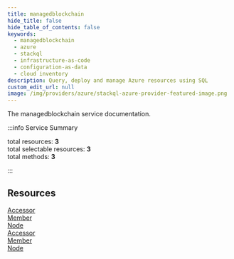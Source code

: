 ```yaml
---
title: managedblockchain
hide_title: false
hide_table_of_contents: false
keywords:
  - managedblockchain
  - azure
  - stackql
  - infrastructure-as-code
  - configuration-as-data
  - cloud inventory
description: Query, deploy and manage Azure resources using SQL
custom_edit_url: null
image: /img/providers/azure/stackql-azure-provider-featured-image.png
---
```


The managedblockchain service documentation.

:::info Service Summary

<div class="row">
<div class="providerDocColumn">
<span>total resources:&nbsp;<b>3</b></span><br />
<span>total selectable resources:&nbsp;<b>3</b></span><br />
<span>total methods:&nbsp;<b>3</b></span><br />
</div>
</div>

:::

## Resources
<div class="row">
<div class="providerDocColumn">
<a href="/providers/azure/managedblockchain/Accessor/">Accessor</a><br />
<a href="/providers/azure/managedblockchain/Member/">Member</a><br />
<a href="/providers/azure/managedblockchain/Node/">Node</a>
</div>
<div class="providerDocColumn">
<a href="/providers/azure/managedblockchain/Accessor/">Accessor</a><br />
<a href="/providers/azure/managedblockchain/Member/">Member</a><br />
<a href="/providers/azure/managedblockchain/Node/">Node</a>
</div>
</div>